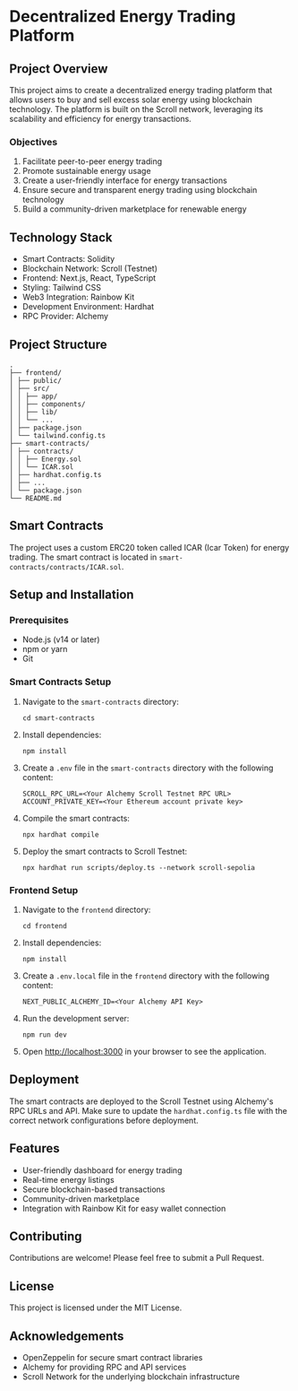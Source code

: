 # Decentralized Energy Trading Platform

## Project Overview

This project aims to create a decentralized energy trading platform that allows users to buy and sell excess solar energy using blockchain technology. The platform is built on the Scroll network, leveraging its scalability and efficiency for energy transactions.

### Objectives

1. Facilitate peer-to-peer energy trading
2. Promote sustainable energy usage
3. Create a user-friendly interface for energy transactions
4. Ensure secure and transparent energy trading using blockchain technology
5. Build a community-driven marketplace for renewable energy

## Technology Stack

- Smart Contracts: Solidity
- Blockchain Network: Scroll (Testnet)
- Frontend: Next.js, React, TypeScript
- Styling: Tailwind CSS
- Web3 Integration: Rainbow Kit
- Development Environment: Hardhat
- RPC Provider: Alchemy

## Project Structure

```
.
├── frontend/ 
│ ├── public/ 
│ ├── src/ 
│ │ ├── app/ 
│ │ ├── components/ 
│ │ ├── lib/ 
│ │ └── ... 
│ ├── package.json 
│ └── tailwind.config.ts 
├── smart-contracts/ 
│ ├── contracts/ 
│ │ ├── Energy.sol 
│ │ └── ICAR.sol 
│ ├── hardhat.config.ts 
│ ├── ... 
│ └── package.json 
└── README.md
```

## Smart Contracts

The project uses a custom ERC20 token called ICAR (Icar Token) for energy trading. The smart contract is located in `smart-contracts/contracts/ICAR.sol`.

## Setup and Installation

### Prerequisites

- Node.js (v14 or later)
- npm or yarn
- Git

### Smart Contracts Setup

1. Navigate to the `smart-contracts` directory:

   ```
   cd smart-contracts
   ```

2. Install dependencies:

   ```
   npm install
   ```

3. Create a `.env` file in the `smart-contracts` directory with the following content:

   ```
   SCROLL_RPC_URL=<Your Alchemy Scroll Testnet RPC URL>
   ACCOUNT_PRIVATE_KEY=<Your Ethereum account private key>
   ```

4. Compile the smart contracts:

   ```
   npx hardhat compile
   ```

5. Deploy the smart contracts to Scroll Testnet:

   ```
   npx hardhat run scripts/deploy.ts --network scroll-sepolia
   ```

### Frontend Setup

1. Navigate to the `frontend` directory:

   ```
   cd frontend
   ```

2. Install dependencies:

   ```
   npm install
   ```

3. Create a `.env.local` file in the `frontend` directory with the following content:

   ```
   NEXT_PUBLIC_ALCHEMY_ID=<Your Alchemy API Key>
   ```

4. Run the development server:

   ```
   npm run dev
   ```

5. Open <http://localhost:3000> in your browser to see the application.

## Deployment

The smart contracts are deployed to the Scroll Testnet using Alchemy's RPC URLs and API. Make sure to update the `hardhat.config.ts` file with the correct network configurations before deployment.

## Features

- User-friendly dashboard for energy trading
- Real-time energy listings
- Secure blockchain-based transactions
- Community-driven marketplace
- Integration with Rainbow Kit for easy wallet connection

## Contributing

Contributions are welcome! Please feel free to submit a Pull Request.

## License

This project is licensed under the MIT License.

## Acknowledgements

- OpenZeppelin for secure smart contract libraries
- Alchemy for providing RPC and API services
- Scroll Network for the underlying blockchain infrastructure